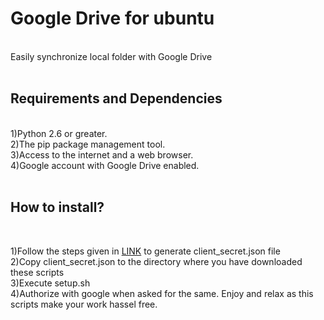 Google Drive for ubuntu
====
<br>
Easily synchronize local folder with Google Drive
<br>
<br>

**Requirements and Dependencies**
----
<br>
1)Python 2.6 or greater.<br>
2)The pip package management tool.<br>
3)Access to the internet and a web browser.<br>
4)Google account with Google Drive enabled.<br>
<br>


**How to install?**
---
</br>

1)Follow the steps given in [LINK](https://developers.google.com/drive/v3/web/quickstart/python) to generate client_secret.json file
<br>
2)Copy client_secret.json to the directory where you have downloaded these scripts<br>
3)Execute setup.sh<br>
4)Authorize with google when asked for the same. Enjoy and relax as this scripts make your work hassel free.<br>
